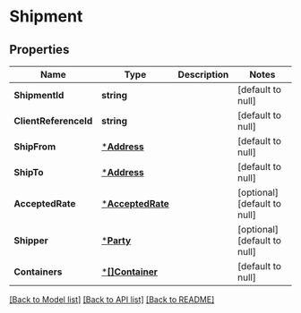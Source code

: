 # Shipment

## Properties
Name | Type | Description | Notes
------------ | ------------- | ------------- | -------------
**ShipmentId** | **string** |  | [default to null]
**ClientReferenceId** | **string** |  | [default to null]
**ShipFrom** | [***Address**](Address.md) |  | [default to null]
**ShipTo** | [***Address**](Address.md) |  | [default to null]
**AcceptedRate** | [***AcceptedRate**](AcceptedRate.md) |  | [optional] [default to null]
**Shipper** | [***Party**](Party.md) |  | [optional] [default to null]
**Containers** | [***[]Container**](array.md) |  | [default to null]

[[Back to Model list]](../README.md#documentation-for-models) [[Back to API list]](../README.md#documentation-for-api-endpoints) [[Back to README]](../README.md)

